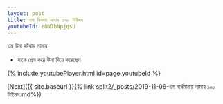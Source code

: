 ```yaml
---
layout: post
title: ওম বিষময় নামায ১০৮ টাইমস
youtubeId: eON7bNpjqsU
---
```

 
 
 ওম উমা কাঁথায় নামায  
 
 -  যাকে প্রেম করে উমা বিয়ে করেছেন 
 
  
 
  
 
 
 
 
 
 


{% include youtubePlayer.html id=page.youtubeId %}
 
[Next]({{ site.baseurl }}{% link  split2/_posts/2019-11-06-ওম বার্ধমানায় নামায ১০৮ টাইমস.md%})
 

